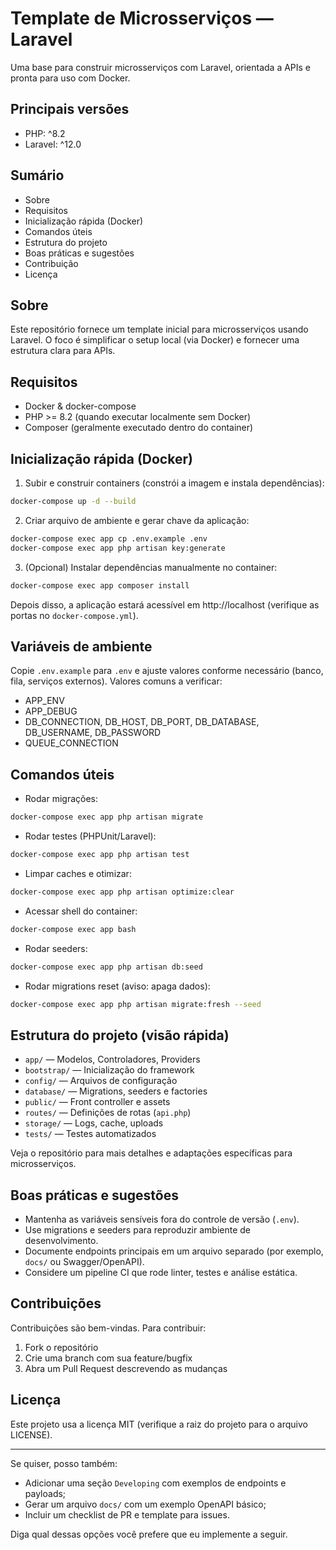 
# Template de Microsserviços — Laravel

Uma base para construir microsserviços com Laravel, orientada a APIs e pronta para uso com Docker.

## Principais versões

- PHP: ^8.2
- Laravel: ^12.0

## Sumário

- Sobre
- Requisitos
- Inicialização rápida (Docker)
- Comandos úteis
- Estrutura do projeto
- Boas práticas e sugestões
- Contribuição
- Licença

## Sobre

Este repositório fornece um template inicial para microsserviços usando Laravel. O foco é simplificar o setup local (via Docker) e fornecer uma estrutura clara para APIs.

## Requisitos

- Docker & docker-compose
- PHP >= 8.2 (quando executar localmente sem Docker)
- Composer (geralmente executado dentro do container)

## Inicialização rápida (Docker)

1. Subir e construir containers (constrói a imagem e instala dependências):

```bash
docker-compose up -d --build
```

2. Criar arquivo de ambiente e gerar chave da aplicação:

```bash
docker-compose exec app cp .env.example .env
docker-compose exec app php artisan key:generate
```

3. (Opcional) Instalar dependências manualmente no container:

```bash
docker-compose exec app composer install
```

Depois disso, a aplicação estará acessível em http://localhost (verifique as portas no `docker-compose.yml`).

## Variáveis de ambiente

Copie `.env.example` para `.env` e ajuste valores conforme necessário (banco, fila, serviços externos). Valores comuns a verificar:

- APP_ENV
- APP_DEBUG
- DB_CONNECTION, DB_HOST, DB_PORT, DB_DATABASE, DB_USERNAME, DB_PASSWORD
- QUEUE_CONNECTION

## Comandos úteis

- Rodar migrações:

```bash
docker-compose exec app php artisan migrate
```

- Rodar testes (PHPUnit/Laravel):

```bash
docker-compose exec app php artisan test
```

- Limpar caches e otimizar:

```bash
docker-compose exec app php artisan optimize:clear
```

- Acessar shell do container:

```bash
docker-compose exec app bash
```

- Rodar seeders:

```bash
docker-compose exec app php artisan db:seed
```

- Rodar migrations reset (aviso: apaga dados):

```bash
docker-compose exec app php artisan migrate:fresh --seed
```

## Estrutura do projeto (visão rápida)

- `app/` — Modelos, Controladores, Providers
- `bootstrap/` — Inicialização do framework
- `config/` — Arquivos de configuração
- `database/` — Migrations, seeders e factories
- `public/` — Front controller e assets
- `routes/` — Definições de rotas (`api.php`)
- `storage/` — Logs, cache, uploads
- `tests/` — Testes automatizados

Veja o repositório para mais detalhes e adaptações específicas para microsserviços.

## Boas práticas e sugestões

- Mantenha as variáveis sensíveis fora do controle de versão (`.env`).
- Use migrations e seeders para reproduzir ambiente de desenvolvimento.
- Documente endpoints principais em um arquivo separado (por exemplo, `docs/` ou Swagger/OpenAPI).
- Considere um pipeline CI que rode linter, testes e análise estática.

## Contribuições

Contribuições são bem-vindas. Para contribuir:

1. Fork o repositório
2. Crie uma branch com sua feature/bugfix
3. Abra um Pull Request descrevendo as mudanças

## Licença

Este projeto usa a licença MIT (verifique a raiz do projeto para o arquivo LICENSE).

---

Se quiser, posso também:

- Adicionar uma seção `Developing` com exemplos de endpoints e payloads;
- Gerar um arquivo `docs/` com um exemplo OpenAPI básico;
- Incluir um checklist de PR e template para issues.

Diga qual dessas opções você prefere que eu implemente a seguir.
   